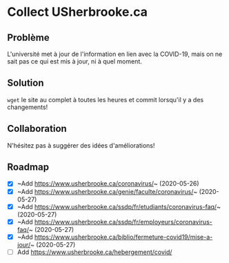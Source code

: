 # Collect USherbrooke.ca

## Problème

L'université met à jour de l'information en lien avec la COVID-19, mais on ne sait pas ce qui est mis à jour, ni à quel moment.

## Solution

`wget` le site au complet à toutes les heures et commit lorsqu'il y a des changements!

## Collaboration

N'hésitez pas à suggérer des idées d'améliorations!

## Roadmap

- [x] ~Add https://www.usherbrooke.ca/coronavirus/~ (2020-05-26)
- [x] ~Add https://www.usherbrooke.ca/genie/faculte/coronavirus/~ (2020-05-27)
- [x] ~Add https://www.usherbrooke.ca/ssdp/fr/etudiants/coronavirus-faq/~ (2020-05-27)
- [x] ~Add https://www.usherbrooke.ca/ssdp/fr/employeurs/coronavirus-faq/~ (2020-05-27)
- [x] ~Add https://www.usherbrooke.ca/biblio/fermeture-covid19/mise-a-jour/~ (2020-05-27)
- [ ] Add https://www.usherbrooke.ca/hebergement/covid/
